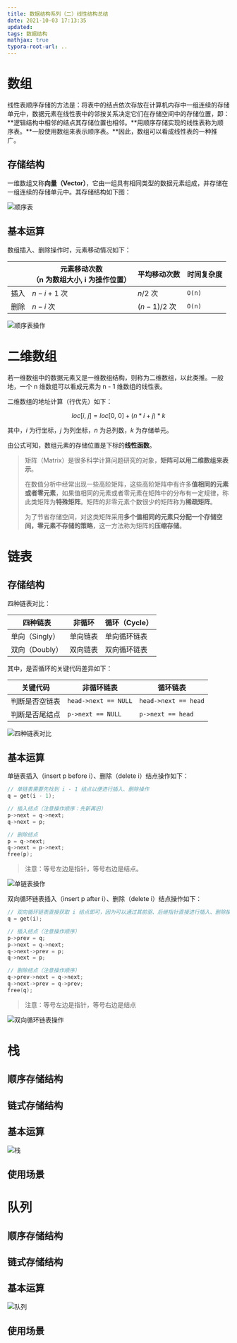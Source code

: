 ```yaml
---
title: 数据结构系列（二）线性结构总结
date: 2021-10-03 17:13:35
updated:
tags: 数据结构
mathjax: true
typora-root-url: ..
---
```


# 数组

线性表顺序存储的方法是：将表中的结点依次存放在计算机内存中一组连续的存储单元中，数据元素在线性表中的邻按关系决定它们在存储空间中的存储位置，即：**逻辑结构中相邻的结点其存储位置也相邻。**用顺序存储实现的线性表称为顺序表。**一般使用数组来表示顺序表。**因此，数组可以看成线性表的一种推广。

## 存储结构

一维数组又称**向量（Vector）**，它由一组具有相同类型的数据元素组成，并存储在一组连续的存储单元中。其存储结构如下图：

![顺序表](/img/data-structure/list/sequence_list.png)

## 基本运算

数组插入、删除操作时，元素移动情况如下：

|      | 元素移动次数<br/>（n 为数组大小, i 为操作位置） | 平均移动次数 | 时间复杂度 |
| ---- | ----------------------------------------------- | ------------ | ---------- |
| 插入 | $n-i+1$ 次                                      | $n/2$ 次     | `O(n)`     |
| 删除 | $n-i$ 次                                        | $(n-1)/2$ 次 | `O(n)`     |

![顺序表操作](/img/data-structure/list/sequence_list_operations.png)

# 二维数组

若一维数组中的数据元素又是一维数组结构，则称为二维数组，以此类推。一般地，一个 n 维数组可以看成元素为 n - 1 维数组的线性表。

二维数组的地址计算（行优先）如下：

$$
loc[i,\ j]=loc[0,\ 0]+(n*i+j)*k
$$

其中，$i$ 为行坐标，$j$ 为列坐标，$n$ 为总列数，$k$ 为存储单元。

由公式可知，数组元素的存储位置是下标的**线性函数**。

> 矩阵（Matrix）是很多科学计算问题研究的对象，**矩阵可以用二维数组来表示**。
>
> 在数值分析中经常出现一些高阶矩阵，这些高阶矩阵中有许多**值相同的元素或者零元素**，如果值相同的元素或者零元素在矩阵中的分布有一定规律，称此类矩阵为**特殊矩阵**。矩阵的非零元素个数很少的矩阵称为**稀疏矩阵**。
>
> 为了节省存储空间，对这类矩阵采用**多个值相同的元素只分配一个存储空间，零元素不存储的策略**，这一方法称为矩阵的**压缩存储**。

# 链表

## 存储结构

四种链表对比：

| 四种链表       | 非循环   | 循环（Cycle） |
| -------------- | -------- | ------------- |
| 单向（Singly） | 单向链表 | 单向循环链表  |
| 双向（Doubly） | 双向链表 | 双向循环链表  |

其中，是否循环的关键代码差异如下：

| 关键代码       | 非循环链表           | 循环链表             |
| -------------- | -------------------- | -------------------- |
| 判断是否空链表 | `head->next == NULL` | `head->next == head` |
| 判断是否尾结点 | `p->next == NULL`    | `p->next == head`    |

![四种链表对比](/img/data-structure/list/linked_list.png)

## 基本运算

单链表插入（insert p before i）、删除（delete i）结点操作如下：

```C
// 单链表需要先找到 i - 1 结点以便进行插入、删除操作
q = get(i - 1);

// 插入结点（注意操作顺序：先新再旧）
p->next = q->next;
q->next = p;

// 删除结点
p = q->next;
q->next = p->next;
free(p);
```

> 注意：等号左边是指针，等号右边是结点。

![单链表操作](/img/data-structure/list/singly_linked_list_operations.png)

双向循环链表插入（insert p after i）、删除（delete i）结点操作如下：

```C
// 双向循环链表直接获取 i 结点即可，因为可以通过其前驱、后继指针直接进行插入、删除操作
q = get(i);

// 插入结点（注意操作顺序）
p->prev = q;
p->next = q->next;
q->next->prev = p;
q->next = p;

// 删除结点（注意操作顺序）
q->prev->next = q->next;
q->next->prev = q->prev;
free(q);
```

> 注意：等号左边是指针，等号右边是结点

![双向循环链表操作](/img/data-structure/list/doubly_linked_list_operations.png)

# 栈

## 顺序存储结构

## 链式存储结构

## 基本运算

![栈](/img/data-structure/list/stack_impl.png)

## 使用场景

# 队列

## 顺序存储结构

## 链式存储结构

## 基本运算

![队列](/img/data-structure/list/queue_impl.png)

## 使用场景
